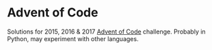 # Advent of Code

Solutions for 2015, 2016 & 2017 [Advent of Code](http://adventofcode.com/) challenge.  Probably in Python, may experiment with other languages.
